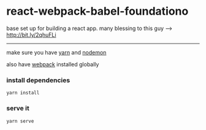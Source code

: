 # react-webpack-babel-foundationo
base set up for building a react app. many blessing to this guy --> http://bit.ly/2qhuFLi

---

make sure you have [yarn](https://yarnpkg.com/lang/en/docs/install/) and [nodemon](https://yarnpkg.com/en/package/nodemon)

also have [webpack](https://yarnpkg.com/en/package/webpack) installed globally

### install dependencies
```
yarn install
```

### serve it

```
yarn serve
```
